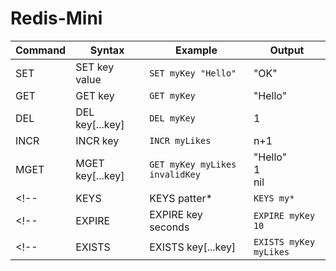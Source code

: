 # Redis-Mini

| Command | Syntax | Example | Output |
|---------|--------|---------|--------|
| SET | SET key value | `SET myKey "Hello"` | "OK"|
| GET | GET key | `GET myKey` | "Hello"|
| DEL | DEL key[...key] | `DEL myKey` | 1 |
| INCR | INCR key | `INCR myLikes` | n+1|
| MGET | MGET key[...key] | `GET myKey myLikes invalidKey` | "Hello"</br>1</br>nil|
<!-- | KEYS | KEYS patter* | `KEYS my*` | | -->
<!-- | EXPIRE | EXPIRE key seconds | `EXPIRE myKey 10` | 1 |  -->
<!-- | EXISTS | EXISTS key[...key] | `EXISTS myKey myLikes` | 1, 0|  -->
